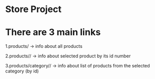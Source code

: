 <h1> Store Project </h1>
<h1> There are 3 main links </h1>
<p> 1.products/ -> info about all products </p>
<p> 2.products/<int:product_id>/ -> info about selected product by its id number</p>
<p> 3.products/category/<int:category_id>/ -> info about list of products from the selected category (by id)</p> 

